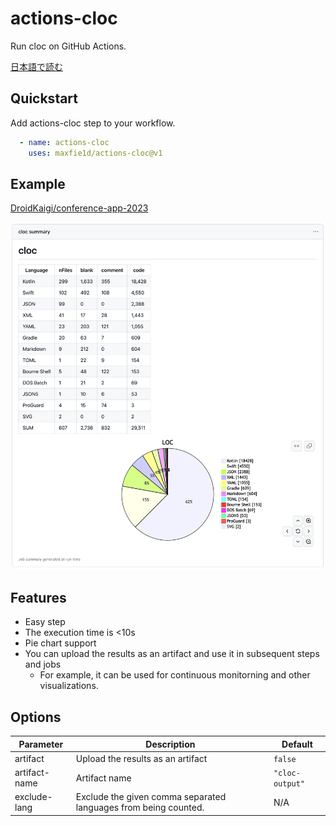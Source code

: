 # actions-cloc

Run cloc on GitHub Actions.

[日本語で読む](./README.ja.md)

## Quickstart

Add actions-cloc step to your workflow.

```yaml
  - name: actions-cloc
    uses: maxfie1d/actions-cloc@v1
```

## Example

[DroidKaigi/conference-app-2023](https://github.com/DroidKaigi/conference-app-2023)

![DroidKaigi/conference-app-2023](./assets/screenshot.png)

## Features

* Easy step
* The execution time is <10s
* Pie chart support
* You can upload the results as an artifact and use it in subsequent steps and jobs
  * For example, it can be used for continuous monitorning and other visualizations.

## Options

| Parameter | Description | Default |
| - | - | - |
| artifact | Upload the results as an artifact | `false` |
| artifact-name | Artifact name | `"cloc-output"` |
| exclude-lang | Exclude the given comma separated languages from being counted. | N/A |
